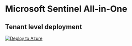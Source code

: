 # Microsoft Sentinel All-in-One

## Tenant level deployment

[![Deploy to Azure](https://aka.ms/deploytoazurebutton)](https://portal.azure.com/#create/Microsoft.Template/uri/https%3A%2F%2Fraw.githubusercontent.com%2FAzure%2FAzure-Sentinel%2Fallinonev2%2FTools%2FSentinel-All-In-One%2FTenantLevel%2Fazuredeploy.json/createUIDefinitionUri/https%3A%2F%2Fraw.githubusercontent.com%2FAzure%2FAzure-Sentinel%2Fallinonev2%2FTools%2FSentinel-All-In-One%2FTenantLevel%2FcreateUiDefinition.json)